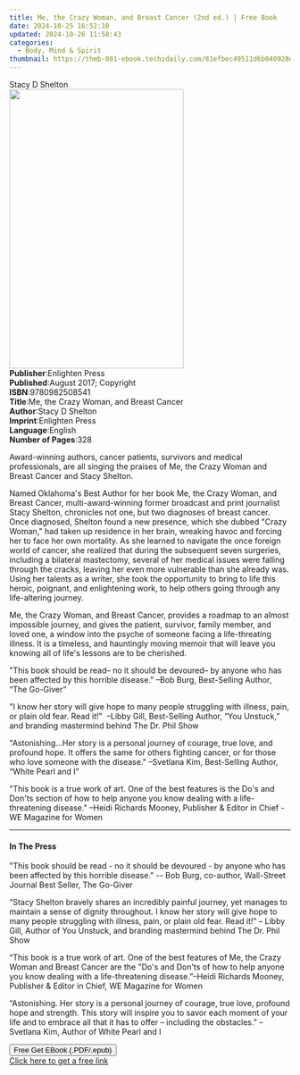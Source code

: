 ```yaml
---
title: Me, the Crazy Woman, and Breast Cancer (2nd ed.) | Free Book
date: 2024-10-25 16:52:10
updated: 2024-10-26 11:58:43
categories:
  - Body, Mind & Spirit
thumbnail: https://thmb-001-ebook.techidaily.com/81efbec49511d6b040928ded4279aceb1f7b3a8fd4ab46fb6fc21d3bfc820893.jpg
---
```

<main id="book-container">
  <div class="flex flex-col">
    <div class="book-brief flex-1 py-6 px-4 sm:p-6 md:py-10 md:px-8">
      <!-- brief-->
      <div class="book-brief-main">Stacy D Shelton</div>
    </div>
    <div
      class="book-meta-info flex-1 grid gap-4 col-start-1 col-end-3 row-start-1 sm:mb-6 sm:grid-cols-4 lg:gap-6 lg:col-start-2 lg:row-end-6 lg:row-span-6 lg:mb-0"
    >
      <div
        class="book-meta-info-left place-content-center mt-4 p-4 text-sm leading-6 col-start-2 col-span-2 dark:text-slate-400"
      >
        <img
          class="w-full h-500 object-cover rounded-lg sm:h-255 sm:col-span-2 lg:col-span-full"
          src="https://img-001-ebook.techidaily.com/0e41156927c99339ae212e69101703f24777b8cbdc28c69f7ee8f2268c95b711.jpg"
          alt=""
          width="312"
          height="500"
        />
      </div>
      <div
        class="book-meta-info-right mt-2 col-start-1 row-start-2 col-span-3 self-center"
      >
        <!-- meta data  -->
        <div class="flex flex-col px-4 md:px-8">
          <div class="flex-1">
            <strong>Publisher</strong>:<span class="px-2">Enlighten Press</span>
          </div>
          <div class="flex-1">
            <strong>Published</strong>:<span class="px-2"
              >August 2017; Copyright</span
            >
          </div>
          <div class="flex-1">
            <strong>ISBN</strong>:<span class="px-2">9780982508541</span>
          </div>
          <div class="flex-1">
            <strong>Title</strong>:<span class="px-2"
              >Me, the Crazy Woman, and Breast Cancer</span
            >
          </div>
          <div class="flex-1">
            <strong>Author</strong>:<span class="px-2">Stacy D Shelton</span>
          </div>
          <div class="flex-1">
            <strong>Imprint</strong>:<span class="px-2">Enlighten Press</span>
          </div>
          <div class="flex-1">
            <strong>Language</strong>:<span class="px-2">English</span>
          </div>
          <div class="flex-1">
            <strong>Number of Pages</strong>:<span class="px-2">328</span>
          </div>
        </div>
      </div>
    </div>
    <div class="book-description flex-1 py-6 px-4 sm:p-6 md:py-10 md:px-8">
      <div class="book-description-main">
        <div accordion-content="" id="description">
          <p>
            Award-winning authors, cancer patients, survivors and medical
            professionals, are all singing the praises of Me, the Crazy Woman
            and Breast Cancer and Stacy Shelton.
          </p>
          <p>
            Named Oklahoma's Best Author for her book Me, the Crazy Woman, and
            Breast Cancer, multi-award-winning former broadcast and print
            journalist Stacy Shelton, chronicles not one, but two diagnoses of
            breast cancer. Once diagnosed, Shelton found a new presence, which
            she dubbed "Crazy Woman," had taken up residence in her brain,
            wreaking havoc and forcing her to face her own mortality. As she
            learned to navigate the once foreign world of cancer, she realized
            that during the subsequent seven surgeries, including a bilateral
            mastectomy, several of her medical issues were falling through the
            cracks, leaving her even more vulnerable than she already was. Using
            her talents as a writer, she took the opportunity to bring to life
            this heroic, poignant, and enlightening work, to help others going
            through any life-altering journey.
          </p>
          <p>
            Me, the Crazy Woman, and Breast Cancer, provides a roadmap to an
            almost impossible journey, and gives the patient, survivor, family
            member, and loved one, a window into the psyche of someone facing a
            life-threating illness. It is a timeless, and hauntingly moving
            memoir that will leave you knowing all of life's lessons are to be
            cherished.
          </p>
          <p>
            "This book should be read– no it should be devoured– by anyone who
            has been affected by this horrible disease." –Bob Burg, Best-Selling
            Author, “The Go-Giver”
          </p>
          <p>
            "I know her story will give hope to many people struggling with
            illness, pain, or plain old fear. Read it!"&nbsp; –Libby Gill,
            Best-Selling Author, “You Unstuck,” and branding mastermind behind
            The Dr. Phil Show
          </p>
          <p>
            "Astonishing...Her story is a personal journey of courage, true
            love, and profound hope. It offers the same for others fighting
            cancer, or for those who love someone with the disease." –Svetlana
            Kim, Best-Selling Author, “White Pearl and I”
          </p>
          <p>
            "This book is a true work of art. One of the best features is the
            Do's and Don'ts section of how to help anyone you know dealing with
            a life-threatening disease." –Heidi Richards Mooney, Publisher &amp;
            Editor in Chief - WE Magazine for Women
          </p>
        </div>
        <div class="accordion-fader"></div>
      </div>
    </div>
    <div class="book-excerpts flex-1 py-6 px-4 sm:p-6 md:py-10 md:px-8">
      <!-- excerpts-->
      <div class="book-excerpts-main">
        <hr />
        <h4 class="placeholder placeholder-heading">
          <span>In The Press</span>
        </h4>
        <p></p>
        <p>
          "This book should be read - no it should be devoured - by anyone who
          has been affected by this horrible disease." -- Bob&nbsp;Burg,
          co-author, Wall-Street Journal Best Seller, The Go-Giver
        </p>
        <p>
          “Stacy Shelton bravely shares an incredibly painful journey, yet
          manages to maintain a sense of dignity throughout. I know her story
          will give hope to many people struggling with illness, pain, or plain
          old fear. Read it!” – Libby Gill, Author of You Unstuck, and branding
          mastermind behind The Dr. Phil Show
        </p>
        <p>
          “This book is a true work of art. One of the best features of Me, the
          Crazy Woman and Breast Cancer are the "Do's and Don'ts of how to help
          anyone you know dealing with a life-threatening disease.”–Heidi
          Richards Mooney, Publisher &amp; Editor in Chief, WE Magazine for
          Women
        </p>
        <p>
          “Astonishing. Her story is a personal journey of courage, true love,
          profound hope and strength. This story will inspire you to savor each
          moment of your life and to embrace all that it has to offer –
          including the obstacles.” –Svetlana Kim, Author of White Pearl and I
        </p>
        <p></p>
      </div>
    </div>
    <div
      class="book-about-author flex-1 py-6 px-4 sm:p-6 md:py-10 md:px-8"
    ></div>
    <div class="book-free-get flex-1 py-6 px-4 sm:p-6 md:py-10 md:px-8">
      <button
        id="btn-free-get"
        class="bg-blue-500 hover:bg-blue-700 text-white font-bold py-2 px-4 rounded"
      >
        Free Get EBook (.PDF/.epub)
      </button>
      <div id="countdown-display" class="px-2 text-lg mt-2"></div>
      <a
        id="free-link"
        class="hidden bg-blue-500 hover:bg-blue-700 text-white font-bold py-2 px-4 rounded"
        href="https://www.ebooks.com/en-us/book/209853868/me-the-crazy-woman-and-breast-cancer/stacy-d-shelton/"
        target="_blank"
        >Click here to get a free link</a
      >
    </div>
    <script>
      let countdownTime = 0;
      let countdownInterval = null;
      document
        .getElementById('btn-free-get')
        .addEventListener('click', startCountdown);
      function startCountdown() {
        countdownTime = new Date().getTime() + 60000 * 3;
        countdownInterval = setInterval(updateCountdown, 1000);
        document.getElementById('btn-free-get').disabled = true;
        document
          .getElementById('btn-free-get')
          .classList.add('bg-gray-500', 'cursor-not-allowed');
      }
      function updateCountdown() {
        let currentTime = new Date().getTime();
        let timeLeft = countdownTime - currentTime;
        let secondsLeft = Math.floor(timeLeft / 1000);
        document.getElementById('countdown-display').innerHTML =
          `Remaining time: ${secondsLeft} seconds.`;
        if (secondsLeft <= 0) {
          clearInterval(countdownInterval);
          document.getElementById('btn-free-get').classList.add('hidden');
          document.getElementById('free-link').classList.remove('hidden');
          document.getElementById('countdown-display').innerHTML = '';
        }
      }
    </script>
  </div>
</main>

